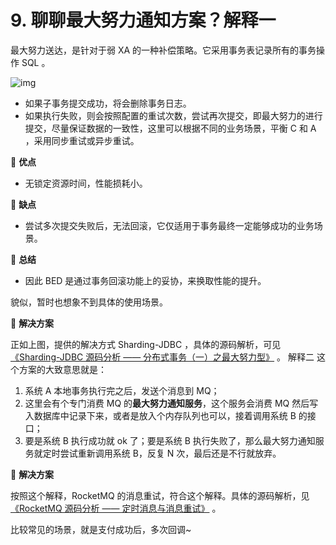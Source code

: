 # 9. 聊聊最大努力通知方案？解释一
最大努力送达，是针对于弱 XA 的一种补偿策略。它采用事务表记录所有的事务操作 SQL 。

![img](https://image-1302243118.cos.ap-beijing.myqcloud.com/img/728bf44f14926be91f33c4c7fda15fad)

- 如果子事务提交成功，将会删除事务日志。
- 如果执行失败，则会按照配置的重试次数，尝试再次提交，即最大努力的进行提交，尽量保证数据的一致性，这里可以根据不同的业务场景，平衡 C 和 A ，采用同步重试或异步重试。

🦅 **优点**

- 无锁定资源时间，性能损耗小。

🦅 **缺点**

- 尝试多次提交失败后，无法回滚，它仅适用于事务最终一定能够成功的业务场景。

🦅 **总结**

- 因此 BED 是通过事务回滚功能上的妥协，来换取性能的提升。

貌似，暂时也想象不到具体的使用场景。

🦅 **解决方案**

正如上图，提供的解决方式 Sharding-JDBC ，具体的源码解析，可见 [《Sharding-JDBC 源码分析 —— 分布式事务（一）之最大努力型》](http://www.iocoder.cn/Sharding-JDBC/transaction-bed/?vip) 。
解释二
这个方案的大致意思就是：
1. 系统 A 本地事务执行完之后，发送个消息到 MQ；
2. 这里会有个专门消费 MQ 的**最大努力通知服务**，这个服务会消费 MQ 然后写入数据库中记录下来，或者是放入个内存队列也可以，接着调用系统 B 的接口；
3. 要是系统 B 执行成功就 ok 了；要是系统 B 执行失败了，那么最大努力通知服务就定时尝试重新调用系统 B，反复 N 次，最后还是不行就放弃。

🦅 **解决方案**

按照这个解释，RocketMQ 的消息重试，符合这个解释。具体的源码解析，见 [《RocketMQ 源码分析 —— 定时消息与消息重试》](http://www.iocoder.cn/RocketMQ/message-schedule-and-retry/) 。

比较常见的场景，就是支付成功后，多次回调~

